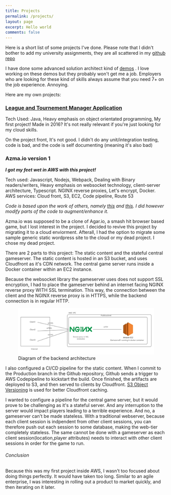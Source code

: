 ```yaml
---
title: Projects 
permalink: /projects/
layout: page
excerpt: Hello world
comments: false
---
```

Here is a short list of some projects I've done. Please note that I didn't bother to add my university assignments, they are all scattered in my [github repo](https://github.com/kapooky?tab=repositories)

I have done some advanced solution architect kind of [demos](https://github.com/acantril/learn-cantrill-io-labs) . I love working on these demos but they probably won't get me a job. Employers who are looking for these kind of skills always assume that you need 7+ on the job experience. Annoying. 

Here are my own projects: 

### [League and Tournement Manager Application](https://github.com/kapooky/MultiPlayer-ELO-GUI-Ranking-System)
Tech Used: Java, Heavy emphasis on object orientated programming, 
 My first project! Made in 2016? It's not really relevant if you're just looking for my cloud skills. 
 
 On the project front, It's not good. I didn't do any unit/integration testing, code is bad, and the code is self documenting (meaning it's also bad) 
 
### Azma.io version 1 
 ***I got my feet wet in AWS with this project!***
 
 Tech used: Javascript, Nodejs, Webpack, Dealing with Binary readers/writers, Heavy emphasis on websocket technology, client-server architecture, Typescript. NGINX reverse proxies, Let's encrypt, Docker.
 AWS services: Cloud front, S3, EC2, Code pipeline, Route 53 
 
*Code is based upon the work of others, namely [this](https://github.com/Luka967/Cigar) and [this](https://github.com/Luka967/Cigar). I did however modify parts of the code to augment/enhance it.* 

Azma.io was supposed to be a clone of Agar.io, a smash hit browser based game, but I lost interest in the project. I decided to revive this project by migrating it to a cloud enviorment. Afterall, I had the option to migrate some sample generic static wordpress site to the cloud or my dead project. I chose my dead project. 

There are 2 parts to this project: The static content and the stateful central gameserver. The static content is hosted in an S3 bucket, and uses Cloudfront as it's CDN network. The central game server runs inside a Docker container within an EC2 instance. 

Because the websocket library the gameserver uses does not support SSL encryption, I had to place the gameserver behind an internet facing NGINX reverse proxy WITH SSL termination. This way, the connection between the client and the NGINX reverse proxy is in HTTPS, while the backend connection is in regular HTTP. 
 
 
<figure>
<img src="diagram1.png" alt="installing nginx in ubuntu">
<figcaption>Diagram of the backend architecture </figcaption>
</figure>


 I also configured a CI/CD pipeline for the static content.  When I commit to the Production branch in the Github repository, Github sends a trigger to AWS Codepipeline to kickstart the build. Once finished, the artifacts are deployed to S3, and then served to clients by Cloudfront. [S3 Object Versioning](https://docs.aws.amazon.com/AmazonCloudFront/latest/DeveloperGuide/UpdatingExistingObjects.html) is used for better Cloudfront caching. 

I wanted to configure a pipeline for the central game server, but it would prove to be challenging as it's a stateful server. And any interruption to the server would impact players leading to a terrible experience. And no, a gameserver can't be made stateless. With a traditional webserver, because each client session is indpendent from other client sessions, you can therefore push out each session to some database, making the web-tier completely stateless. The same cannot be done with a gameserver as each client session(location,player attributes) needs to interact with other client sessions in order for the game to run. 


###### Conclusion  

Because this was my first project inside AWS, I wasn't too focused about doing things perfectly. It would have taken too long. Similar to an agile enterprise, I was interesting in rolling out a product to market quickly, and then iterating on it later. 














 








 

  
  
  
  
  
  
  
 
 
 




